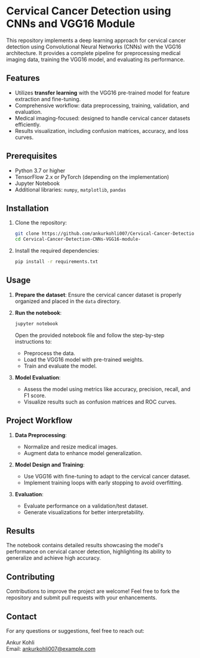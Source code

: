 # Cervical Cancer Detection using CNNs and VGG16 Module

This repository implements a deep learning approach for cervical cancer detection using Convolutional Neural Networks (CNNs) with the VGG16 architecture. It provides a complete pipeline for preprocessing medical imaging data, training the VGG16 model, and evaluating its performance.

## Features

- Utilizes **transfer learning** with the VGG16 pre-trained model for feature extraction and fine-tuning.
- Comprehensive workflow: data preprocessing, training, validation, and evaluation.
- Medical imaging-focused: designed to handle cervical cancer datasets efficiently.
- Results visualization, including confusion matrices, accuracy, and loss curves.

## Prerequisites

- Python 3.7 or higher
- TensorFlow 2.x or PyTorch (depending on the implementation)
- Jupyter Notebook
- Additional libraries: `numpy`, `matplotlib`, `pandas`

## Installation

1. Clone the repository:
   ```bash
   git clone https://github.com/ankurkohli007/Cervical-Cancer-Detection-CNNs-VGG16-module-.git
   cd Cervical-Cancer-Detection-CNNs-VGG16-module-
   ```

2. Install the required dependencies:
   ```bash
   pip install -r requirements.txt
   ```

## Usage

1. **Prepare the dataset**: Ensure the cervical cancer dataset is properly organized and placed in the `data` directory.

2. **Run the notebook**:
   ```bash
   jupyter notebook
   ```
   Open the provided notebook file and follow the step-by-step instructions to:
   - Preprocess the data.
   - Load the VGG16 model with pre-trained weights.
   - Train and evaluate the model.

3. **Model Evaluation**:
   - Assess the model using metrics like accuracy, precision, recall, and F1 score.
   - Visualize results such as confusion matrices and ROC curves.

## Project Workflow

1. **Data Preprocessing**:
   - Normalize and resize medical images.
   - Augment data to enhance model generalization.

2. **Model Design and Training**:
   - Use VGG16 with fine-tuning to adapt to the cervical cancer dataset.
   - Implement training loops with early stopping to avoid overfitting.

3. **Evaluation**:
   - Evaluate performance on a validation/test dataset.
   - Generate visualizations for better interpretability.

## Results

The notebook contains detailed results showcasing the model's performance on cervical cancer detection, highlighting its ability to generalize and achieve high accuracy.

## Contributing

Contributions to improve the project are welcome! Feel free to fork the repository and submit pull requests with your enhancements.

## Contact

For any questions or suggestions, feel free to reach out:

Ankur Kohli  
Email: [ankurkohli007@example.com](mailto:ankurkohli1997007@gmail.com)

